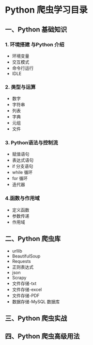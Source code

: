 # Python 爬虫学习目录
## 一、Python 基础知识

### 1. 环境搭建 与Python 介绍
+ 环境变量
+ 交互模式
+ 命令行运行
+ IDLE

### 2. 类型与运算
+ 数字
+ 字符串
+ 列表
+ 字典
+ 元组
+ 文件

### 3. Python语法与控制流
+ 赋值语句
+ 表达式语句
+ if 分支语句
+ while 循环
+ for 循环
+ 迭代器

### 4.函数与作用域
+ 定义函数
+ 参数传递
+ 作用域

## 二、Python 爬虫库

+ urllib
+ BeautifulSoup
+ Requests
+ 正则表达式
+ json
+ Scrapy
+ 文件存储-txt
+ 文件存储-excel
+ 文件存储-PDF
+ 数据存储-MySQL 数据库

## 三、Python 爬虫实战

## 四、Python 爬虫高级用法

